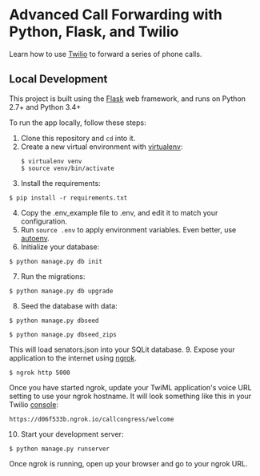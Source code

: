 # Advanced Call Forwarding with Python, Flask, and Twilio

Learn how to use [Twilio](https://www.twilio.com) to forward a series of phone calls.

## Local Development
This project is built using the [Flask](http://flask.pocoo.org/) web framework, and runs on Python 2.7+ and Python 3.4+

To run the app locally, follow these steps:
1. Clone this repository and `cd` into it.
2. Create a new virtual environment with [virtualenv](https://virtualenv.pypa.io/en/latest/):
    ```
    $ virtualenv venv
    $ source venv/bin/activate
    ```
3. Install the requirements:
```
$ pip install -r requirements.txt
```
4. Copy the .env_example file to .env, and edit it to match your configuration.
5. Run `source .env` to apply environment variables. Even better, use [autoenv](https://github.com/kennethreitz/autoenv).
6. Initialize your database:
```
$ python manage.py db init
```
7. Run the migrations:
```
$ python manage.py db upgrade
```
8. Seed the database with data:
```
$ python manage.py dbseed
```
```
$ python manage.py dbseed_zips
```
This will load senators.json into your SQLit database.
9. Expose your application to the internet using [ngrok](https://www.twilio.com/blog/2015/09/6-awesome-reasons-to-use-ngrok-when-testing-webhooks.html).
```
$ ngrok http 5000
```
Once you have started ngrok, update your TwiML application's voice URL setting to use your ngrok hostname. It will look something like this in your Twilio [console](https://www.twilio.com/console/phone-numbers/):
```
https://d06f533b.ngrok.io/callcongress/welcome
```
10. Start your development server:
```
$ python manage.py runserver
```
Once ngrok is running, open up your browser and go to your ngrok URL.



